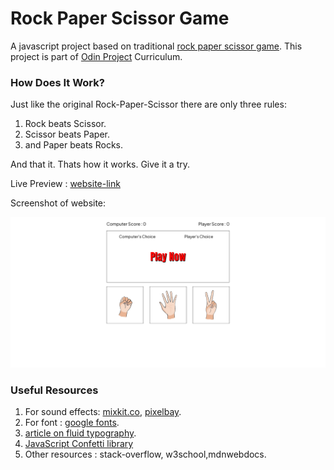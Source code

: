 # Rock Paper Scissor Game
A javascript project based on traditional [rock paper scissor game](https://en.wikipedia.org/wiki/Rock_paper_scissors). This project is part of [Odin Project](https://www.theodinproject.com/lessons/foundations-rock-paper-scissors) Curriculum.

### How Does It Work?
Just like the original Rock-Paper-Scissor there are only three rules:

1. Rock beats Scissor.
2. Scissor beats Paper.
3. and Paper beats Rocks.

And that it. Thats how it works. Give it a try.

Live Preview : [website-link](https://akanksha493.github.io/Rock-Paper-Scissor-Game/)

Screenshot of website: 

![screenShot](./screenshot.png)

### Useful Resources
1. For sound effects: [mixkit.co](https://mixkit.co/free-sound-effects/win/), [pixelbay](https://pixabay.com/sound-effects/search/buzzer/).
2. For font : [google fonts](https://fonts.google.com/).
4. [article on fluid typography](https://web.dev/min-max-clamp/).
5. [JavaScript Confetti library](https://www.npmjs.com/package/js-confetti)
6. Other resources :  stack-overflow, w3school,mdnwebdocs. 